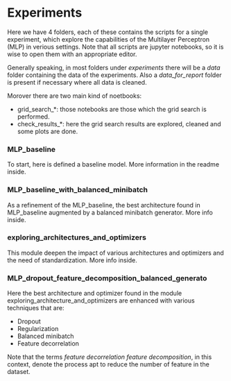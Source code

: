 # Experiments
Here we have 4 folders, each of these contains the scripts for a single experiment, which explore the capabilities of the Multilayer Perceptron (MLP) in verious settings. Note that all scripts are jupyter notebooks, so it is wise to open them with an appropriate editor.

Generally speaking, in most folders under *experiments* there will be a *data* folder containing the data of the experiments. Also a *data_for_report* folder is present if necessary where all data is cleaned.

Morover there are two main kind of noetbooks:
* grid_search_*: those notebooks are those which the grid search is performed. 
* check_results_*: here the grid search results are explored, cleaned and some plots are done.


### MLP_baseline
To start, here is defined a baseline model. More information in the readme inside.
<br/>

### MLP_baseline_with_balanced_minibatch
As a refinement of the MLP_baseline, the best architecture found in MLP_baseline augmented by a balanced minibatch generator. More info inside.

### exploring_architectures_and_optimizers
This module deepen the impact of various architectures and optimizers and the need of standardization. More info inside.

### MLP_dropout_feature_decomposition_balanced_generato
Here the best architecture and optimizer found in the module exploring_architecture_and_optimizers are enhanced with various techniques that are:
* Dropout
* Regularization
* Balanced minibatch
* Feature decorrelation

Note that the terms _feature decorrelation_  _feature decomposition_, in this context, denote the process apt to reduce the number of feature in the dataset.